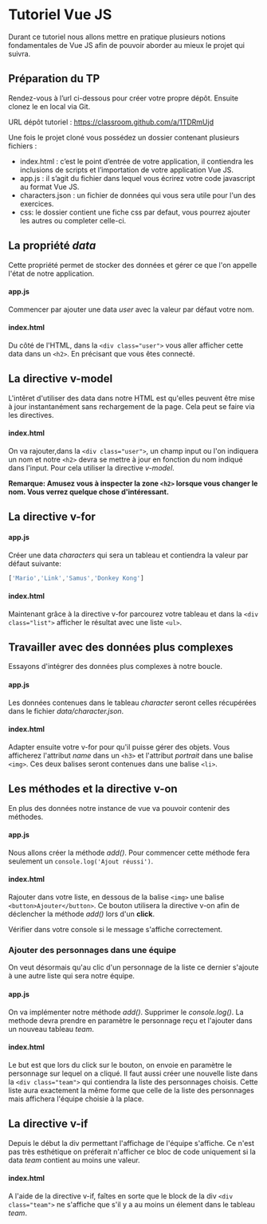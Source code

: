 # Tutoriel Vue JS

Durant ce tutoriel nous allons mettre en pratique plusieurs notions fondamentales de Vue JS afin de pouvoir aborder au mieux le projet qui suivra.

## Préparation du TP

Rendez-vous à l’url ci-dessous pour créer votre propre dépôt. Ensuite clonez le en local via Git.

URL dépôt tutoriel : https://classroom.github.com/a/1TDRmUjd

Une fois le projet cloné vous possédez un dossier contenant plusieurs fichiers :
-	index.html : c’est le point d’entrée de votre application, il contiendra les inclusions de scripts et l’importation de votre application Vue JS.
-	app.js : il s’agit du fichier dans lequel vous écrirez votre code javascript au format Vue JS.
- characters.json : un fichier de données qui vous sera utile pour l'un des exercices.
- css: le dossier contient une fiche css par defaut, vous pourrez ajouter les autres ou completer celle-ci.

## La propriété *data*

Cette propriété permet de stocker des données et gérer ce que l'on appelle l'état de notre application. 

#### app.js
Commencer par ajouter une data *user* avec la valeur par défaut votre nom.

#### index.html
Du côté de l'HTML, dans la `<div class="user">` vous aller afficher cette data dans un `<h2>`. En précisant que vous êtes connecté.

## La directive v-model
L'intêret d'utiliser des data dans notre HTML est qu'elles peuvent être mise à jour instantanément sans rechargement de la page. Cela peut se faire via les directives.

#### index.html
On va rajouter,dans la `<div class="user">`, un champ input ou l'on indiquera un nom et notre `<h2>` devra se mettre à jour en fonction du nom indiqué dans l'input. Pour cela utiliser la directive *v-model*.

**Remarque: Amusez vous à inspecter la zone `<h2>` lorsque vous changer le nom. Vous verrez quelque chose d'intéressant.**

## La directive v-for

#### app.js
Créer une data *characters* qui sera un tableau et contiendra la valeur par défaut suivante: 

```javascript
['Mario','Link','Samus','Donkey Kong']
```

#### index.html
Maintenant grâce à la directive v-for parcourez votre tableau et dans la `<div class="list">` afficher le résultat avec une liste `<ul>`.

## Travailler avec des données plus complexes
Essayons d'intégrer des données plus complexes à notre boucle.

#### app.js
Les données contenues dans le tableau *character* seront celles récupérées dans le fichier *data/character.json*. 

#### index.html
Adapter ensuite votre v-for pour qu'il puisse gérer des objets. Vous afficherez l'attribut *name* dans un `<h3>` et l'attribut *portrait* dans une balise `<img>`. Ces deux balises seront contenues dans une balise `<li>`.

## Les méthodes et la directive v-on
En plus des données notre instance de vue va pouvoir contenir des méthodes.

#### app.js
Nous allons créer la méthode *add()*. 
Pour commencer cette méthode fera seulement un `console.log('Ajout réussi')`.

#### index.html
Rajouter dans votre liste, en dessous de la balise `<img>` une balise `<button>Ajouter</button>`. Ce bouton utilisera la directive v-on afin de déclencher la méthode *add()* lors d'un **click**.

Vérifier dans votre console si le message s'affiche correctement.

### Ajouter des personnages dans une équipe
On veut désormais qu'au clic d'un personnage de la liste ce dernier s'ajoute à une autre liste qui sera notre équipe.

#### app.js
On va implémenter notre méthode *add()*. Supprimer le *console.log()*.  La methode devra prendre en paramètre le personnage reçu et l'ajouter dans un nouveau tableau *team*.

#### index.html
Le but est que lors du click sur le bouton, on envoie en paramètre le personnage sur lequel on a cliqué.
Il faut aussi créer une nouvelle liste dans la `<div class="team">` qui contiendra la liste des personnages choisis. Cette liste aura exactement la même forme que celle de la liste des personnages mais affichera l'équipe choisie à la place.

## La directive v-if
Depuis le début la div permettant l'affichage de l'équipe s'affiche. Ce n'est pas très esthétique on préferait n'afficher ce bloc de code uniquement si la data *team* contient au moins une valeur.

#### index.html
A l'aide de la directive v-if, faîtes en sorte que le block de la div `<div class="team">` ne s'affiche que s'il y a au moins un élement dans le tableau *team*.